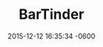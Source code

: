 ---
layout: post
title:  "BarTinder"
date:   2015-12-12 16:35:34 -0600
categories: jekyll update
project: true
tech: Node, MongoDB, Angular, Express, Bootstrap, JQuery, Animate, AWS
description: App for hording record collectors to browse and trade with others, in a community of vinyl enthusiasts.
link: http://bartinder-dev.elasticbeanstalk.com/home
---